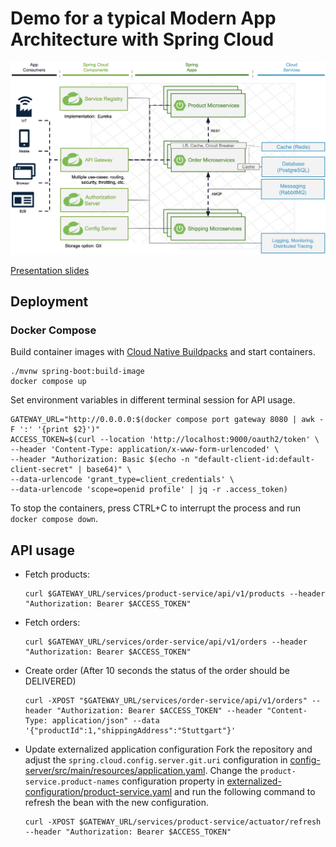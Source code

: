 # Demo for a typical Modern App Architecture with Spring Cloud

![](docs/architecture.png)

[Presentation slides](docs/slides.pdf)

## Deployment

### Docker Compose

Build container images with [Cloud Native Buildpacks](https://buildpacks.io/) and start containers.
```
./mvnw spring-boot:build-image
docker compose up
```

Set environment variables in different terminal session for API usage.
```
GATEWAY_URL="http://0.0.0.0:$(docker compose port gateway 8080 | awk -F ':' '{print $2}')"
ACCESS_TOKEN=$(curl --location 'http://localhost:9000/oauth2/token' \
--header 'Content-Type: application/x-www-form-urlencoded' \
--header "Authorization: Basic $(echo -n "default-client-id:default-client-secret" | base64)" \
--data-urlencode 'grant_type=client_credentials' \
--data-urlencode 'scope=openid profile' | jq -r .access_token)
```

To stop the containers, press CTRL+C to interrupt the process and run `docker compose down`.

## API usage
- Fetch products:
  ```
  curl $GATEWAY_URL/services/product-service/api/v1/products --header "Authorization: Bearer $ACCESS_TOKEN"
  ```
- Fetch orders:
  ```
  curl $GATEWAY_URL/services/order-service/api/v1/orders --header "Authorization: Bearer $ACCESS_TOKEN"
  ```
- Create order (After 10 seconds the status of the order should be DELIVERED)
  ```
  curl -XPOST "$GATEWAY_URL/services/order-service/api/v1/orders" --header "Authorization: Bearer $ACCESS_TOKEN" --header "Content-Type: application/json" --data '{"productId":1,"shippingAddress":"Stuttgart"}'
  ```
- Update externalized application configuration
  Fork the repository and adjust the `spring.cloud.config.server.git.uri` configuration in [config-server/src/main/resources/application.yaml](config-server/src/main/resources/application.yaml).
  Change the `product-service.product-names` configuration property in [externalized-configuration/product-service.yaml](externalized-configuration/product-service.yaml) and run the following command to refresh the bean with the new configuration.
  ```
  curl -XPOST $GATEWAY_URL/services/product-service/actuator/refresh --header "Authorization: Bearer $ACCESS_TOKEN"
  ```